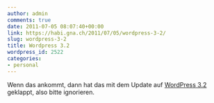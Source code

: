 ```yaml
---
author: admin
comments: true
date: 2011-07-05 08:07:40+00:00
link: https://habi.gna.ch/2011/07/05/wordpress-3-2/
slug: wordpress-3-2
title: Wordpress 3.2
wordpress_id: 2522
categories:
- personal
---
```


Wenn das ankommt, dann hat das mit dem Update auf [WordPress 3.2](http://wordpress.org/) geklappt, also bitte ignorieren.
